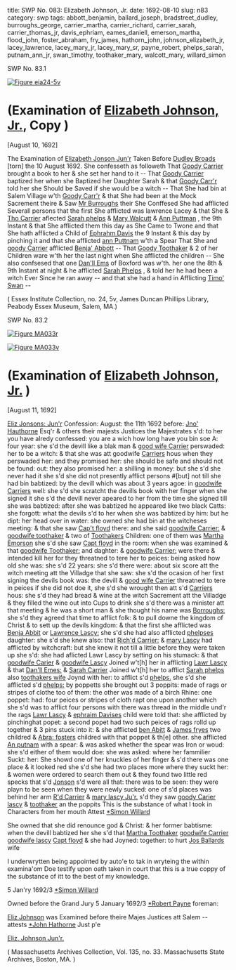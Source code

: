 title: SWP No. 083: Elizabeth Johnson, Jr.
date: 1692-08-10
slug: n83
category: swp
tags: abbott_benjamin, ballard_joseph, bradstreet_dudley, burroughs_george, carrier_martha, carrier_richard, carrier_sarah, carrier_thomas_jr, davis_ephriam, eames_daniell, emerson_martha, flood_john, foster_abraham, fry_james, hathorn_john, johnson_elizabeth_jr, lacey_lawrence, lacey_mary_jr, lacey_mary_sr, payne_robert, phelps_sarah, putnam_ann_jr, swan_timothy, toothaker_mary, walcott_mary, willard_simon


<div markdown class="doc" id="n83.1">

<div class="doc_id">SWP No. 83.1</div>


<span markdown class="figure">[![Figure eia24-5v](archives/essex/eia/gifs/eia24-5v.gif)](archives/essex/eia/large/eia24-5v.jpg)</span>

# (Examination of [Elizabeth Johnson, Jr.](/tag/johnson_elizabeth_jr.html), Copy )

[August 10, 1692]

The Examination of [Elizabeth Jonson Jun'r](/tag/johnson_elizabeth_jr.html) Taken Before [Dudley Broads](/tag/bradstreet_dudley.html) [torn] the 10 August 1692.  She confesseth as followeth That [Goody Carrier](/tag/carrier_martha.html) brought a book to her & she set her hand to it -- That [Goody Carrier](/tag/carrier_martha.html) baptized her when she Baptized her Daughter Sarah & that [Goody Carr'r](/tag/carrier_martha.html) told her she Should be Saved if she would be a witch -- That She had bin at Salem Village w'th [Goody Carr'r](/tag/carrier_martha.html) & that She had been at the Mock Sacrement theire & Saw [Mr Burroughs](/tag/burroughs_george.html) their She Conffesed She had afflicted Severall persons that the first She afflicted was lawrence Lacey & that She & [Tho Carrier](/tag/carrier_thomas_jr.html) aflected [Sarah phelps](/tag/phelps_sarah.html) & [Mary Walcutt](/tag/walcott_mary.html) & [Ann Puttman](/tag/putnam_ann_jr.html) , the 9th Instant & that She afflicted them this day as She Came to Twone and that She hath afflicted a Child of [Ephrahm Davis](/tag/davis_ephriam.html) the 9 Instant & this day by pinching it and that she afflicted [ann Puttnam](/tag/putnam_ann_jr.html) w'th a Spear That She and [goody Carrier](/tag/carrier_martha.html) afflicted [Benja' Abbott](/tag/abbott_benjamin.html) -- That [Goody Toothaker](/tag/toothaker_mary.html) & 2 of her Children ware w'th her the last night when She afflicted the children -- She also confsesed that one [Dan'll Ems](/tag/eames_daniell.html) of Boxford was w'th. her one the 8th & 9th Instant at night & he afflicted [Sarah Phelps](/tag/phelps_sarah.html) , & told her he had been a witch Ever Since he ran away -- and that she had a hand in Afflicting [Timo' Swan](/tag/swan_timothy.html) --

( Essex Institute Collection, no. 24, 5v, James Duncan Phillips Library, Peabody Essex Museum, Salem, MA.)


</div>



<div markdown class="doc" id="n83.2">

<div class="doc_id">SWP No. 83.2</div>


<span markdown class="figure">[![Figure MA033r](archives/MA135/small/MA033r.jpg)](archives/MA135/large/MA033r.jpg)</span>

<span markdown class="figure">[![Figure MA033v](archives/MA135/small/MA033v.jpg)](archives/MA135/large/MA033v.jpg)</span>

# (Examination of [Elizabeth Johnson, Jr.](/tag/johnson_elizabeth_jr.html) )

[August 11, 1692]

[Eliz Jonsons: Jun'r](/tag/johnson_elizabeth_jr.html) Confession: August: the 11th 1692  before: [Jno' Hauthorne](/tag/hathorn_john.html) Esq'r & others their majests Justices 
the Majestrates s'd: to her you have alredy confessed: you are a wich how long have you bin soe A: four year: she s'd the devill like a blak man & [good wife Carrier](/tag/carrier_martha.html) perswaded: her to be a witch: & that she was att goodwife [Carriers](/tag/carrier_martha.html) hous when they perswaded her: and they promised her: she should be safe and should not be found: out: they also promised her: a shilling in money: but she s'd she never had it she s'd she did not presently afflict persons #[but] not till she had bin babtized: by the devill which was about 3 years agoe: in [goodwife Carriers](/tag/carrier_martha.html) well: she s'd she scratcht the devills book with her finger when she signed it she s'd the devill never apeared to her from the time she signed till she was babtized: after she was babtized he appeared like two black Catts: she forgott: what the devils s'd to her when she was babtized by him: but he dipt: her head over in water: she owned she had bin at the witcheses meeting: & that she saw [Cap't floyd](/tag/flood_john.html) there: and she said [goodwife Carrier:](/tag/carrier_martha.html) & [goodwife toothaker](/tag/toothaker_mary.html) & two of [Toothakers](/tag/toothaker_mary.html) Children: one of them was [Martha Emorson](/tag/emerson_martha.html) she s'd she saw [Capt floyd](/tag/flood_john.html) in the room: when she was examined & that [goodwife Toothaker:](/tag/toothaker_mary.html) and daghter: & [goodwife Carrier:](/tag/carrier_martha.html) were there & intended kill her for they threatned to tere her to peices: being asked how old she was: she s'd 22 years: she s'd there were: about six score att the witch meeting att the Villadge that she saw: she s'd the ocasion of her first signing the devils book was: the devill & [good wife Carrier](/tag/carrier_martha.html) threatned to tere in peices if she did not doe it, she s'd she wrought then att s'd [Carriers](/tag/carrier_martha.html) hous: she s'd they had bread & wine at the witch Sacrement att the Villadge & they filled the wine out into Cups to drink she s'd there was a minister att that meeting & he was a short man & she thought his name was [Borroughs:](/tag/burroughs_george.html) she s'd they agreed that time to afflict folk: & to pull downe the kingdom of Christ & to sett up the devils kingdom: & that the first she afflicted was [Benja Abbit](/tag/abbott_benjamin.html) or [Lawrence Lascy:](/tag/lacey_lawrence.html) she s'd she had also afflicted [phelpses](/tag/phelps_sarah.html) daughter: she s'd she knew also: that [Rich'd Carrier:](/tag/carrier_richard.html) & [mary Lascy](/tag/lacey_mary_sr.html) had afflicted by witchcraft: but she knew it not till a little before they were taken up she s'd: she had aflicted Lawr Lascy by setting on his stumack: & that [goodwife Carier](/tag/carrier_martha.html) & [goodwife Lascy](/tag/lacey_mary_sr.html) Joined w't[h] her in afflicting [Lawr Lascy](/tag/lacey_lawrence.html) & that [Dan'll Emes:](/tag/eames_daniell.html) & [Sarah Carrier](/tag/carrier_sarah.html) Joined w't[h] her to afflict [Sarah phelps](/tag/phelps_sarah.html) also [toothakers wife](/tag/toothaker_mary.html) Joynd with her: to afflict s'd [phelps.](/tag/phelps_sarah.html) she s'd she afflicted s'd [phelps:](/tag/phelps_sarah.html) by poppetts she brought out 3 poppits: made of rags or stripes of clothe too of them: the other was made of a birch Rhine: one poppet: had: four peices or stripes of cloth rapt one upon another which she s'd was to afflict four persons with there was thread in the middle und'r the rags [Lawr Lascy](/tag/lacey_lawrence.html) & [ephraim Davises](/tag/davis_ephriam.html) child were told that: she afflicted  by pinchinghat popet: a second popet had two such peices of rags rolld up together & 3 pins stuck into it: & she afflicted [ben Abitt](/tag/abbott_benjamin.html) & [James fryes](/tag/fry_james.html) two childred & [Abra: fosters](/tag/foster_abraham.html) childred with that poppet & th[e] other. she afflicted [An putnam](/tag/putnam_ann_jr.html) with a spear: & was asked whether the spear was Iron or woud: she s'd either of them would doe: she was asked: where her fammilier Suckt: her: She showd one of her knuckles of her finger & s'd there was one place & it looked red she s'd she had two places more where they suckt her: & women were ordered to search them out & they found two little red specks that s'd [Jonson](/tag/johnson_elizabeth_jr.html) s'd were all that: there was to be seen: they were playn to be seen when they were newly sucked: one of s'd places was behind her arm [R'd Carrier](/tag/carrier_richard.html) & [mary lascy Ju'r.](/tag/lacey_mary_jr.html) s'd they saw [goody Carier](/tag/carrier_martha.html) [lascy](/tag/lacey_mary_jr.html) & [toothaker](/tag/toothaker_mary.html) an the poppits
This is the substance of what I took in Characters from her mouth
                                                               Attest [*Simon Willard](/tag/willard_simon.html)

She owned that she did renounce god & Christ: & her former babtisme: when the devill babtized her 
she s'd that [Martha Toothaker](/tag/toothaker_mary.html) [goodwife Carrier](/tag/carrier_martha.html) [goodwife lascy](/tag/lacey_mary_jr.html) [Capt floyd](/tag/flood_john.html) & she had 
Joyned: together: to hurt [Jos Ballards](/tag/ballard_joseph.html) wife

I underwrytten being appointed by auto'e to tak in wryteing the within examina'om Doe testify upon oath taken in court that this is a true coppy of the substance of itt to the best of my knowledge. 

5 Jan'ry 1692/3 [*Simon Willard](/tag/willard_simon.html)

Owned before the Grand Jury 
5 January 1692/3                            [*Robert Payne](/tag/payne_robert.html) foreman:

[Eliz Johnson](/tag/johnson_elizabeth_jr.html) was Examined before theire Majes Justices att Salem -- 
                                          attests [*John Hathorne](/tag/hathorn_john.html) Just p'e

[Eliz. Johnson Jun'r.](/tag/johnson_elizabeth_jr.html) 

( Massachusetts Archives Collection, Vol. 135, no. 33. Massachusetts State Archives, Boston, MA. )

</div>